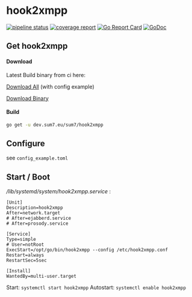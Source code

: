 # hook2xmpp


[![pipeline status](https://dev.sum7.eu/sum7/hook2xmpp/badges/master/pipeline.svg)](https://dev.sum7.eu/genofire/hook2xmpp/pipelines)
[![coverage report](https://dev.sum7.eu/sum7/hook2xmpp/badges/master/coverage.svg)](https://dev.sum7.eu/genofire/hook2xmpp/pipelines)
[![Go Report Card](https://goreportcard.com/badge/dev.sum7.eu/sum7/hook2xmpp)](https://goreportcard.com/report/dev.sum7.eu/genofire/hook2xmpp)
[![GoDoc](https://godoc.org/dev.sum7.eu/sum7/hook2xmpp?status.svg)](https://godoc.org/dev.sum7.eu/genofire/hook2xmpp)


## Get hook2xmpp

#### Download

Latest Build binary from ci here:

[Download All](https://dev.sum7.eu/sum7/hook2xmpp/-/jobs/artifacts/master/download/?job=build-my-project) (with config example)

[Download Binary](https://dev.sum7.eu/sum7/hook2xmpp/-/jobs/artifacts/master/raw/bin/hook2xmpp?inline=false&job=build-my-project)

#### Build

```bash
go get -u dev.sum7.eu/sum7/hook2xmpp
```

## Configure

see `config_example.toml`

## Start / Boot

_/lib/systemd/system/hook2xmpp.service_ :
```
[Unit]
Description=hook2xmpp
After=network.target
# After=ejabberd.service
# After=prosody.service

[Service]
Type=simple
# User=notRoot
ExecStart=/opt/go/bin/hook2xmpp --config /etc/hook2xmpp.conf
Restart=always
RestartSec=5sec

[Install]
WantedBy=multi-user.target
```

Start: `systemctl start hook2xmpp`
Autostart: `systemctl enable hook2xmpp`
